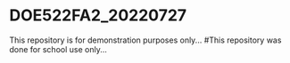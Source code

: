 # DOE522FA2_20220727
This repository is for demonstration purposes only...
#This repository was done for school use only...
